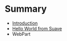 # Summary

* [Introduction](README.md)
* [Hello World from Suave](hello_world_from_suave.md)
* WebPart

